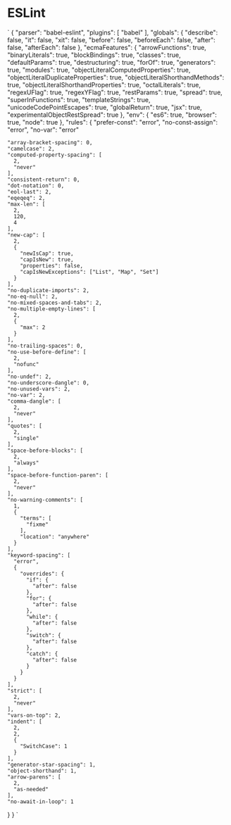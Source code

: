 # ESLint

`
{
  "parser": "babel-eslint",
  "plugins": [
    "babel"
  ],
  "globals": {
    "describe": false,
    "it": false,
    "xit": false,
    "before": false,
    "beforeEach": false,
    "after": false,
    "afterEach": false
  },
  "ecmaFeatures": {
    "arrowFunctions": true,
    "binaryLiterals": true,
    "blockBindings": true,
    "classes": true,
    "defaultParams": true,
    "destructuring": true,
    "forOf": true,
    "generators": true,
    "modules": true,
    "objectLiteralComputedProperties": true,
    "objectLiteralDuplicateProperties": true,
    "objectLiteralShorthandMethods": true,
    "objectLiteralShorthandProperties": true,
    "octalLiterals": true,
    "regexUFlag": true,
    "regexYFlag": true,
    "restParams": true,
    "spread": true,
    "superInFunctions": true,
    "templateStrings": true,
    "unicodeCodePointEscapes": true,
    "globalReturn": true,
    "jsx": true,
    "experimentalObjectRestSpread": true
  },
  "env": {
    "es6": true,
    "browser": true,
    "node": true
  },
  "rules": {
    "prefer-const": "error",
    "no-const-assign": "error",
    "no-var": "error"



    "array-bracket-spacing": 0,
    "camelcase": 2,
    "computed-property-spacing": [
      2,
      "never"
    ],
    "consistent-return": 0,
    "dot-notation": 0,
    "eol-last": 2,
    "eqeqeq": 2,
    "max-len": [
      2,
      120,
      4
    ],
    "new-cap": [
      2,
      {
        "newIsCap": true,
        "capIsNew": true,
        "properties": false,
        "capIsNewExceptions": ["List", "Map", "Set"]
      }
    ],
    "no-duplicate-imports": 2,
    "no-eq-null": 2,
    "no-mixed-spaces-and-tabs": 2,
    "no-multiple-empty-lines": [
      2,
      {
        "max": 2
      }
    ],
    "no-trailing-spaces": 0,
    "no-use-before-define": [
      2,
      "nofunc"
    ],
    "no-undef": 2,
    "no-underscore-dangle": 0,
    "no-unused-vars": 2,
    "no-var": 2,
    "comma-dangle": [
      2,
      "never"
    ],
    "quotes": [
      2,
      "single"
    ],
    "space-before-blocks": [
      2,
      "always"
    ],
    "space-before-function-paren": [
      2,
      "never"
    ],
    "no-warning-comments": [
      1,
      {
        "terms": [
          "fixme"
        ],
        "location": "anywhere"
      }
    ],
    "keyword-spacing": [
      "error",
      {
        "overrides": {
          "if": {
            "after": false
          },
          "for": {
            "after": false
          },
          "while": {
            "after": false
          },
          "switch": {
            "after": false
          },
          "catch": {
            "after": false
          }
        }
      }
    ],
    "strict": [
      2,
      "never"
    ],
    "vars-on-top": 2,
    "indent": [
      2,
      2,
      {
        "SwitchCase": 1
      }
    ],
    "generator-star-spacing": 1,
    "object-shorthand": 1,
    "arrow-parens": [
      2,
      "as-needed"
    ],
    "no-await-in-loop": 1
  }
}
`